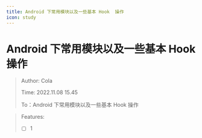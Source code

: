 ```yaml
---
title: Android 下常用模块以及一些基本 Hook  操作
icon: study
---
```

# Android 下常用模块以及一些基本 Hook  操作

> Author: Cola
>
> Time: 2022.11.08 15.45
>
> To：Android 下常用模块以及一些基本 Hook  操作

> Features:
>
> - [ ] 1
